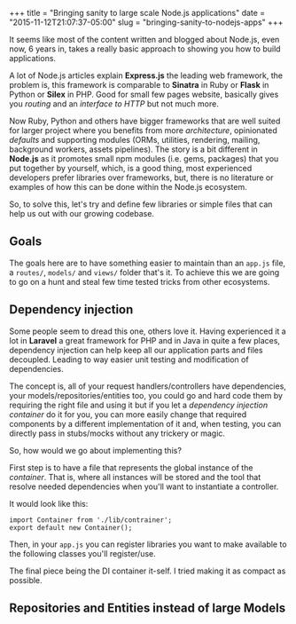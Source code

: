 +++
title = "Bringing sanity to large scale Node.js applications"
date = "2015-11-12T21:07:37-05:00"
slug = "bringing-sanity-to-nodejs-apps"
+++

It seems like most of the content written and blogged about Node.js, even now,
6 years in, takes a really basic approach to showing you how to build applications.

A lot of Node.js articles explain **Express.js** the leading web framework,
the problem is, this framework is comparable to **Sinatra** in Ruby or **Flask**
in Python or **Silex** in PHP. Good for small few pages website, basically gives
you _routing_ and an _interface to HTTP_ but not much more.

Now Ruby, Python and others have bigger frameworks that are well suited for larger
project where you benefits from more _architecture_, opinionated _defaults_ and
supporting modules (ORMs, utilities, rendering, mailing, background workers, assets
pipelines). The story is a bit different in **Node.js** as it promotes small npm
modules (i.e. gems, packages) that you put together by yourself, which, is a good
thing, most experienced developers prefer libraries over frameworks, but, there
is no literature or examples of how this can be done within the Node.js ecosystem.

So, to solve this, let's try and define few libraries or simple files that can
help us out with our growing codebase.

## Goals

The goals here are to have something easier to maintain than an `app.js` file,
a `routes/`, `models/` and `views/` folder that's it. To achieve this we are going
to go on a hunt and steal few time tested tricks from other ecosystems.

## Dependency injection

Some people seem to dread this one, others love it. Having experienced it a lot
in **Laravel** a great framework for PHP and in Java in quite a few places,
dependency injection can help keep all our application parts and files decoupled.
Leading to way easier unit testing and modification of dependencies.

The concept is, all of your request handlers/controllers have dependencies,
your models/repositories/entities too, you could go and hard code them by requiring
the right file and using it but if you let a _dependency injection container_
do it for you, you can more easily change that required components by a different
implementation of it and, when testing, you can directly pass in stubs/mocks
without any trickery or magic.

So, how would we go about implementing this?

First step is to have a file that represents the global instance of the _container_.
That is, where all instances will be stored and the tool that resolve needed
dependencies when you'll want to instantiate a controller.

It would look like this:

```
import Container from './lib/contrainer';
export default new Container();
```

Then, in your `app.js` you can register libraries you want to make available to
the following classes you'll register/use.

<script src="https://gist.github.com/kiasaki/263e69a36a523cfef7ac.js"></script>

The final piece being the DI container it-self. I tried making it as compact as
possible.

<script src="https://gist.github.com/kiasaki/95b96d4d1710cfc5abb4.js"></script>


## Repositories and Entities instead of large Models


